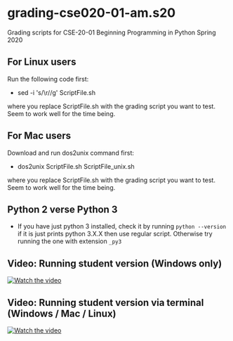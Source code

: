 # grading-cse020-01-am.s20
Grading scripts for CSE-20-01 Beginning Programming in Python Spring 2020

## For Linux users
Run the following code first:
* sed -i 's/\r//g' ScriptFile.sh

where you replace ScriptFile.sh with the grading script you want to test.
Seem to work well for the time being.

## For Mac users 
Download and run dos2unix command first:
* dos2unix ScriptFile.sh ScriptFile_unix.sh

where you replace ScriptFile.sh with the grading script you want to test.
Seem to work well for the time being.

## Python 2 verse Python 3
* If you have just python 3 installed, check it by running
`python --version`
if it is just prints python 3.X.X then use regular script.
Otherwise try running the one with extension `_py3`

## Video: Running student version (Windows only)
[![Watch the video](https://img.youtube.com/vi/DsN-AJi7cds/hqdefault.jpg)](https://youtu.be/DsN-AJi7cds)

## Video: Running student version via terminal (Windows / Mac / Linux)
[![Watch the video](https://img.youtube.com/vi/s7BJl3NeoUs/hqdefault.jpg)](https://youtu.be/s7BJl3NeoUs)
